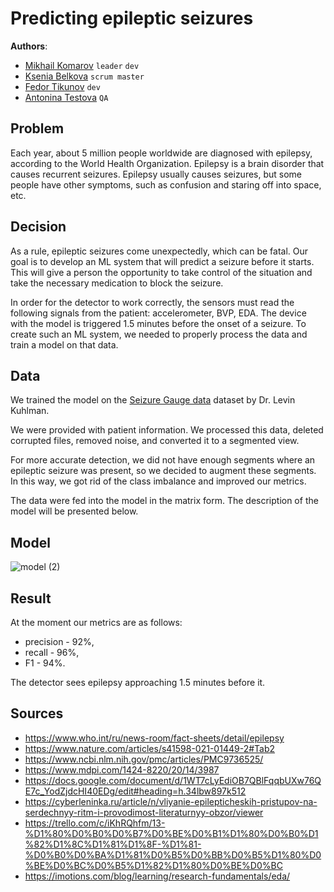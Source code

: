 # Predicting epileptic seizures
**Authors**:
* [Mikhail Komarov](https://github.com/AsphodelRem) `leader` `dev`
* [Ksenia Belkova](https://github.com/didilovu) `scrum master`
* [Fedor Tikunov](https://github.com/FedorTikunov) `dev`
* [Antonina Testova](https://github.com/teektonik) `QA`
## Problem
Each year, about 5 million people worldwide are diagnosed with epilepsy, according to the World Health Organization. Epilepsy is a brain disorder that causes recurrent seizures. Epilepsy usually causes seizures, but some people have other symptoms, such as confusion and staring off into space, etc.

## Decision
As a rule, epileptic seizures come unexpectedly, which can be fatal. Our goal is to develop an ML system that will predict a seizure before it starts. 
This will give a person the opportunity to take control of the situation and take the necessary medication to block the seizure.

In order for the detector to work correctly, the sensors must read the following signals from the patient: accelerometer, BVP, EDA. The device with the model is triggered 1.5 minutes before the onset of a seizure. To create such an ML system, we needed to properly process the data and train a model on that data.

## Data
We trained the model on the [Seizure Gauge data](https://www.epilepsyecosystem.org/) dataset by Dr. Levin Kuhlman. 

We were provided with patient information. We processed this data, deleted corrupted files, removed noise, and converted it to a segmented view.

For more accurate detection, we did not have enough segments where an epileptic seizure was present, so we decided to augment these segments. 
In this way, we got rid of the class imbalance and improved our metrics.

The data were fed into the model in the matrix form. The description of the model will be presented below. 

## Model

![model (2)](https://github.com/teektonik/epilepsy_prediction/assets/124969658/b55a39bb-ee49-4ab2-9505-ab83a81b773c)

## Result
At the moment our metrics are as follows: 
- precision - 92%, 
- recall - 96%, 
- F1 - 94%. 

The detector sees epilepsy approaching 1.5 minutes before it.

## Sources

- https://www.who.int/ru/news-room/fact-sheets/detail/epilepsy
- https://www.nature.com/articles/s41598-021-01449-2#Tab2
- https://www.ncbi.nlm.nih.gov/pmc/articles/PMC9736525/
- https://www.mdpi.com/1424-8220/20/14/3987
- https://docs.google.com/document/d/1WT7cLyEdiOB7QBlFqqbUXw76QE7c_YodZjdcHI40EDg/edit#heading=h.34lbw897k512
- https://cyberleninka.ru/article/n/vliyanie-epilepticheskih-pristupov-na-serdechnyy-ritm-i-provodimost-literaturnyy-obzor/viewer
- https://trello.com/c/iKhRQhfm/13-%D1%80%D0%B0%D0%B7%D0%BE%D0%B1%D1%80%D0%B0%D1%82%D1%8C%D1%81%D1%8F-%D1%81-%D0%B0%D0%BA%D1%81%D0%B5%D0%BB%D0%B5%D1%80%D0%BE%D0%BC%D0%B5%D1%82%D1%80%D0%BE%D0%BC
- https://imotions.com/blog/learning/research-fundamentals/eda/
